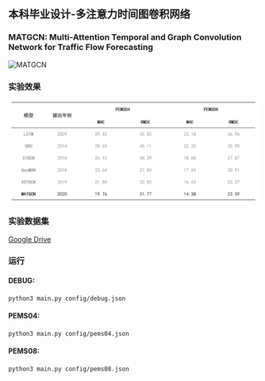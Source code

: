 ## 本科毕业设计-多注意力时间图卷积网络

### MATGCN: Multi-Attention Temporal and Graph Convolution Network for Traffic Flow Forecasting

![MATGCN](./images/matgcn.png)

### 实验效果

![Result](./images/result.png)

### 实验数据集

[Google Drive](https://drive.google.com/drive/folders/1uOPQRiYGqKTVxI6zJkvmYuxDln-MXV8g?usp=sharing)

### 运行

#### DEBUG:

```
python3 main.py config/debug.json
```

#### PEMS04:

```
python3 main.py config/pems04.json
```

#### PEMS08:

```
python3 main.py config/pems08.json
```
